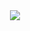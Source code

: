 

<div align="center"> <img src="[https://github-readme-stats.vercel.app/api/top-langs/?username=xiongjia&hide_title=true&hide_border=true&layout=compact&langs_count=6&text_color=000&icon_color=fff&bg_color=0,52fa5a,4dfcff,c64dff&theme=graywhite](https://github-readme-stats.vercel.app/api/top-langs/?username=xiongjia&layout=compact&langs_count=8)" /> </div>
